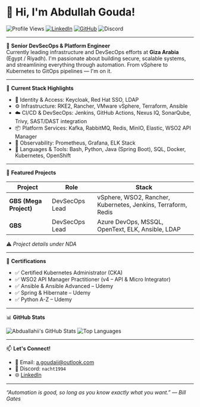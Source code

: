 # 👋 Hi, I'm Abdullah Gouda!

![Profile Views](https://komarev.com/ghpvc/?username=abduallahii&style=flat-square)
[![LinkedIn](https://img.shields.io/badge/LinkedIn-Connect-blue?style=flat&logo=linkedin)](https://www.linkedin.com/in/abdu-allah-ibrahim-gouda/)
[![GitHub](https://img.shields.io/github/followers/abduallahii?label=Follow&style=social)](https://github.com/abduallahii)
![Discord](https://img.shields.io/badge/Discord-nacht1994-%237289DA?style=flat&logo=discord)

---

🔧 **Senior DevSecOps & Platform Engineer**  
Currently leading infrastructure and DevSecOps efforts at **Giza Arabia** (Egypt / Riyadh). I'm passionate about building secure, scalable systems, and streamlining everything through automation. From vSphere to Kubernetes to GitOps pipelines — I'm on it.

---

🚀 **Current Stack Highlights**

- 🔐 Identity & Access: Keycloak, Red Hat SSO, LDAP
- ⚙️ Infrastructure: RKE2, Rancher, VMware vSphere, Terraform, Ansible
- ☁️ CI/CD & DevSecOps: Jenkins, GitHub Actions, Nexus IQ, SonarQube, Trivy, SAST/DAST integration
- 📦 Platform Services: Kafka, RabbitMQ, Redis, MinIO, Elastic, WSO2 API Manager
- 🧪 Observability: Prometheus, Grafana, ELK Stack
- 🧠 Languages & Tools: Bash, Python, Java (Spring Boot), SQL, Docker, Kubernetes, OpenShift

---

📂 **Featured Projects**

| Project | Role | Stack |
|--------|------|-------|
| **GBS (Mega Project)** | DevSecOps Lead | vSphere, WSO2, Rancher, Kubernetes, Jenkins, Terraform, Redis |
| **GBS** | DevSecOps Lead | Azure DevOps, MSSQL, OpenText, ELK, Ansible, LDAP |

⚠️ _Project details under NDA_

---

📜 **Certifications**

- ✅ Certified Kubernetes Administrator (CKA)
- ✅ WSO2 API Manager Practitioner (v4 – API & Micro Integrator)
- ✅ Ansible & Ansible Advanced – Udemy
- ✅ Spring & Hibernate – Udemy
- ✅ Python A-Z – Udemy

---

📊 **GitHub Stats**

![Abduallahii's GitHub Stats](https://github-readme-stats.vercel.app/api?username=abduallahii&show_icons=true&theme=tokyonight)
![Top Languages](https://github-readme-stats.vercel.app/api/top-langs/?username=abduallahii&layout=compact&theme=tokyonight)

---

📫 **Let's Connect!**

- 📧 Email: [a.goudaii@outlook.com](mailto:a.goudaii@outlook.com)
- 💬 Discord: `nacht1994`
- 🌐 [LinkedIn](https://www.linkedin.com/in/abdu-allah-ibrahim-gouda/)

---

_“Automation is good, so long as you know exactly what you want.” — Bill Gates_
